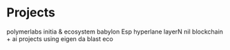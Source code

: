 # Projects
polymerlabs
initia & ecosystem
babylon
Esp
hyperlane
layerN
nil
blockchain + ai
projects using eigen da
blast eco
